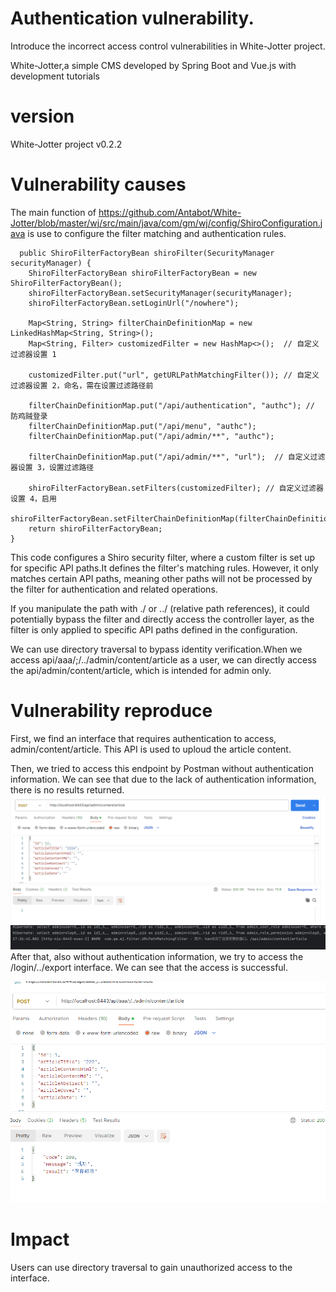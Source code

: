 # Authentication vulnerability.
Introduce the incorrect access control vulnerabilities in White-Jotter project.

White-Jotter,a simple CMS developed by Spring Boot and Vue.js with development tutorials
# version
White-Jotter project v0.2.2

# Vulnerability causes
The main function of https://github.com/Antabot/White-Jotter/blob/master/wj/src/main/java/com/gm/wj/config/ShiroConfiguration.java is use to configure the filter matching and authentication rules.


      public ShiroFilterFactoryBean shiroFilter(SecurityManager securityManager) {
        ShiroFilterFactoryBean shiroFilterFactoryBean = new ShiroFilterFactoryBean();
        shiroFilterFactoryBean.setSecurityManager(securityManager);
        shiroFilterFactoryBean.setLoginUrl("/nowhere");

        Map<String, String> filterChainDefinitionMap = new LinkedHashMap<String, String>();
        Map<String, Filter> customizedFilter = new HashMap<>();  // 自定义过滤器设置 1

        customizedFilter.put("url", getURLPathMatchingFilter()); // 自定义过滤器设置 2，命名，需在设置过滤路径前

        filterChainDefinitionMap.put("/api/authentication", "authc"); // 防鸡贼登录
        filterChainDefinitionMap.put("/api/menu", "authc");
        filterChainDefinitionMap.put("/api/admin/**", "authc");

        filterChainDefinitionMap.put("/api/admin/**", "url");  // 自定义过滤器设置 3，设置过滤路径

        shiroFilterFactoryBean.setFilters(customizedFilter); // 自定义过滤器设置 4，启用
        shiroFilterFactoryBean.setFilterChainDefinitionMap(filterChainDefinitionMap);
        return shiroFilterFactoryBean;
    }
  This code configures a Shiro security filter, where a custom filter is set up for specific API paths.It defines the filter's matching rules. However, it only matches certain API paths, meaning other paths will not be processed by the filter for authentication and related operations.

  If you manipulate the path with ./ or ../ (relative path references), it could potentially bypass the filter and directly access the controller layer, as the filter is only applied to specific API paths defined in the configuration.
  
  We can use directory traversal to bypass identity verification.When we access api/aaa/;/../admin/content/article as a user, we can directly access the api/admin/content/article, which is intended for admin only.

# Vulnerability reproduce

First, we find an interface that requires authentication to access, admin/content/article. This API is used to uploud the article content.

Then, we tried to access this endpoint by Postman without authentication information. We can see that due to the lack of authentication information, there is no results returned.
![Image Description](https://github.com/Dengdeng857/directory-traversal/blob/main/image/99ce0b9feb3e948a34bf857830a3b54.png)
![Image Description](https://github.com/Dengdeng857/directory-traversal/blob/main/image/1.jpg)
After that, also without authentication information, we try to access the /login/../export interface. We can see that the access is successful.

![Image Description](https://github.com/Dengdeng857/directory-traversal/blob/main/image/b52ee4200728bbdb7e0a0d258d0aef9.png)

# Impact
Users can use directory traversal to gain unauthorized access to the interface.


   
